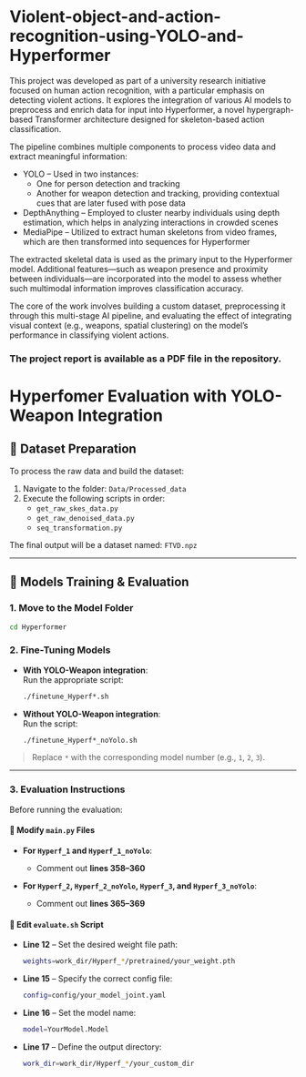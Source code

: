 # Violent-object-and-action-recognition-using-YOLO-and-Hyperformer
This project was developed as part of a university research initiative focused on human action recognition, with a particular emphasis on detecting violent actions. It explores the integration of various AI models to preprocess and enrich data for input into Hyperformer, a novel hypergraph-based Transformer architecture designed for skeleton-based action classification.

The pipeline combines multiple components to process video data and extract meaningful information:
  - YOLO – Used in two instances:
    - One for person detection and tracking
    - Another for weapon detection and tracking, providing contextual cues that are later fused with pose data
  - DepthAnything – Employed to cluster nearby individuals using depth estimation, which helps in analyzing interactions in crowded scenes
  - MediaPipe – Utilized to extract human skeletons from video frames, which are then transformed into sequences for Hyperformer

The extracted skeletal data is used as the primary input to the Hyperformer model. Additional features—such as weapon presence and proximity between individuals—are incorporated into the model to assess whether such multimodal information improves classification accuracy.


The core of the work involves building a custom dataset, preprocessing it through this multi-stage AI pipeline, and evaluating the effect of integrating visual context (e.g., weapons, spatial clustering) on the model’s performance in classifying violent actions.

### The project report is available as a PDF file in the repository.

# Hyperfomer Evaluation with YOLO-Weapon Integration
## 📁 Dataset Preparation

To process the raw data and build the dataset:

1. Navigate to the folder: `Data/Processed_data`
2. Execute the following scripts in order:
   - `get_raw_skes_data.py`
   - `get_raw_denoised_data.py`
   - `seq_transformation.py`

The final output will be a dataset named: `FTVD.npz`

---

## 🧪 Models Training & Evaluation

### 1. Move to the Model Folder

```bash
cd Hyperformer
```

### 2. Fine-Tuning Models

- **With YOLO-Weapon integration**:  
  Run the appropriate script:

  ```bash
  ./finetune_Hyperf*.sh
  ```

- **Without YOLO-Weapon integration**:  
  Run the script:

  ```bash
  ./finetune_Hyperf*_noYolo.sh
  ```

> Replace `*` with the corresponding model number (e.g., `1`, `2`, `3`).

---

### 3. Evaluation Instructions

Before running the evaluation:

#### 🔧 Modify `main.py` Files

- **For `Hyperf_1` and `Hyperf_1_noYolo`**:
  - Comment out **lines 358–360**

- **For `Hyperf_2`, `Hyperf_2_noYolo`, `Hyperf_3`, and `Hyperf_3_noYolo`**:
  - Comment out **lines 365–369**

#### 📝 Edit `evaluate.sh` Script

- **Line 12** – Set the desired weight file path:
  ```bash
  weights=work_dir/Hyperf_*/pretrained/your_weight.pth
  ```

- **Line 15** – Specify the correct config file:
  ```bash
  config=config/your_model_joint.yaml
  ```

- **Line 16** – Set the model name:
  ```bash
  model=YourModel.Model
  ```

- **Line 17** – Define the output directory:
  ```bash
  work_dir=work_dir/Hyperf_*/your_custom_dir
  ```
